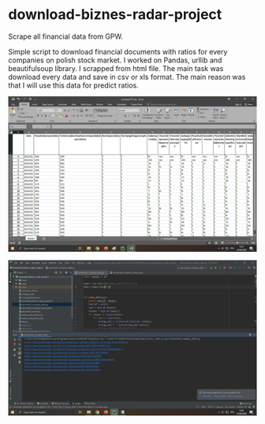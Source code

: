 # download-biznes-radar-project
Scrape all financial data from GPW.

Simple script to download financial documents with ratios for every companies on polish stock market. I worked on Pandas, urllib and beautifulsoup library. I scrapped from html file. The main task was download every data and save in csv or xls format. The main reason was that I will use this data for predict ratios.

![](images/1.png)

![](images/2.png)
